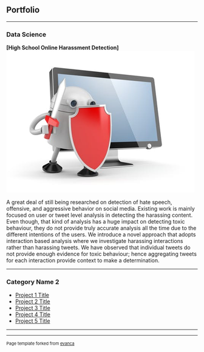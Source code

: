 ## Portfolio

---

### Data Science 

<b>[High School Online Harassment Detection]</b> <!-- (/sample_page) -->
<img src="images/harassment.jpg?raw=true"/> 
<p>A great deal of still being researched on detection of hate speech, offensive, and aggressive behavior on social media. Existing work is mainly focused on user or tweet level analysis in detecting the harassing content. Even though, that kind of analysis has a huge impact on detecting toxic behaviour, they do not provide truly accurate analysis all the time due to the different intentions of the users. We introduce a novel approach that adopts interaction based analysis where we investigate harassing interactions rather than harassing tweets. We have observed that individual tweets do not provide enough evidence for toxic behaviour; hence aggregating tweets for each interaction provide context to make a determination.</p>


---

### Category Name 2

- [Project 1 Title](http://example.com/)
- [Project 2 Title](http://example.com/)
- [Project 3 Title](http://example.com/)
- [Project 4 Title](http://example.com/)
- [Project 5 Title](http://example.com/)

---




---
<p style="font-size:11px">Page template forked from <a href="https://github.com/evanca/quick-portfolio">evanca</a></p>
<!-- Remove above link if you don't want to attibute -->
